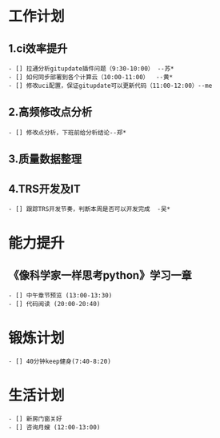 # 工作计划
  ## 1.ci效率提升
	- [] 拉通分析gitupdate插件问题（9:30-10:00） --苏*
	- [] 如何同步部署到各个计算云（10:00-11:00）  --黄*
	- [] 修改uci配置，保证gitupdate可以更新代码（11:00-12:00）--me
  ## 2.高频修改点分析
	- [] 修改点分析，下班前给分析结论--郑*
  ## 3.质量数据整理
  ## 4.TRS开发及IT
	- [] 跟踪TRS开发节奏，判断本周是否可以开发完成  -吴*


# 能力提升
  ## 《像科学家一样思考python》学习一章
	- [] 中午章节预览 (13:00-13:30)
	- [] 代码阅读 (20:00-20:40)


# 锻炼计划
    - [] 40分钟keep健身(7:40-8:20)


# 生活计划
	- [] 新房门窗关好 
    - [] 咨询月嫂 (12:00-13:00)